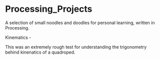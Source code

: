 # Processing_Projects
A selection of small noodles and doodles for personal learning, written in Processing.

Kinematics - 

This was an extremely rough test for understanding the trigonometry behind kinenatics of a quadroped. 
